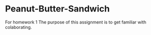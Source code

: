 # Peanut-Butter-Sandwich
For homework 1
The purpose of this assignment is to get familiar with colaborating.
